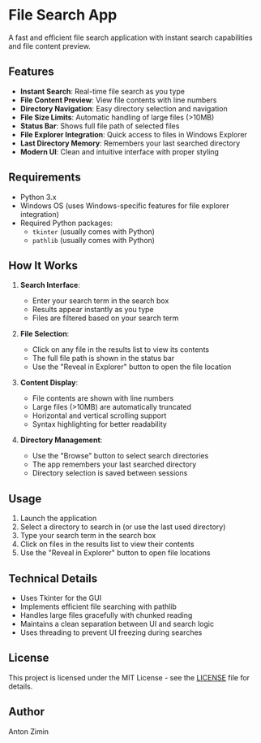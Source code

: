 # File Search App

A fast and efficient file search application with instant search capabilities and file content preview.

## Features

- **Instant Search**: Real-time file search as you type
- **File Content Preview**: View file contents with line numbers
- **Directory Navigation**: Easy directory selection and navigation
- **File Size Limits**: Automatic handling of large files (>10MB)
- **Status Bar**: Shows full file path of selected files
- **File Explorer Integration**: Quick access to files in Windows Explorer
- **Last Directory Memory**: Remembers your last searched directory
- **Modern UI**: Clean and intuitive interface with proper styling

## Requirements

- Python 3.x
- Windows OS (uses Windows-specific features for file explorer integration)
- Required Python packages:
  - `tkinter` (usually comes with Python)
  - `pathlib` (usually comes with Python)

## How It Works

1. **Search Interface**:
   - Enter your search term in the search box
   - Results appear instantly as you type
   - Files are filtered based on your search term

2. **File Selection**:
   - Click on any file in the results list to view its contents
   - The full file path is shown in the status bar
   - Use the "Reveal in Explorer" button to open the file location

3. **Content Display**:
   - File contents are shown with line numbers
   - Large files (>10MB) are automatically truncated
   - Horizontal and vertical scrolling support
   - Syntax highlighting for better readability

4. **Directory Management**:
   - Use the "Browse" button to select search directories
   - The app remembers your last searched directory
   - Directory selection is saved between sessions

## Usage

1. Launch the application
2. Select a directory to search in (or use the last used directory)
3. Type your search term in the search box
4. Click on files in the results list to view their contents
5. Use the "Reveal in Explorer" button to open file locations

## Technical Details

- Uses Tkinter for the GUI
- Implements efficient file searching with pathlib
- Handles large files gracefully with chunked reading
- Maintains a clean separation between UI and search logic
- Uses threading to prevent UI freezing during searches

## License

This project is licensed under the MIT License - see the [LICENSE](LICENSE) file for details.

## Author

Anton Zimin 